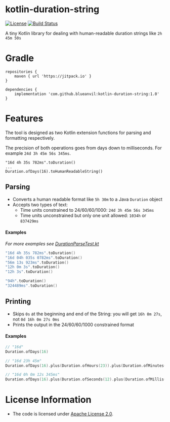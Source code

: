 # kotlin-duration-string
[![License](https://img.shields.io/badge/License-Apache%202.0-blue.svg)](https://opensource.org/licenses/Apache-2.0)
[![Build Status](https://travis-ci.com/blueanvil/kotlin-duration-string.svg?branch=master)](https://travis-ci.com/blueanvil/kotlin-duration-string)

A tiny Kotlin library for dealing with human-readable duration strings like `2h 45m 50s`

# Gradle
```
repositories {
    maven { url 'https://jitpack.io' }
}
```
```
dependencies {
    implementation 'com.github.blueanvil:kotlin-duration-string:1.0'
}
```

# Features
The tool is designed as two Kotlin extension functions for parsing and formatting respectively.

The precision of both operations goes from days down to milliseconds. For example `24d 3h 45m 56s 345ms`.
```
"16d 4h 35s 782ms".toDuration()
...
Duration.ofDays(16).toHumanReadableString()
```
## Parsing
* Converts a human readable format like `5h 30m` to a Java `Duration` object
* Accepts two types of text:
  * Time units constrained to 24/60/60/1000: `24d 3h 45m 56s 345ms`
  * Time units unconstrained but only one unit allowed: `1034h` or `837429ms`
#### Examples
_For more examples see [DurationParseTest.kt](https://github.com/blueanvil/kotlin-duration-string/blob/master/src/test/kotlin/com/blueanvil/durationstr/DurationParseTest.kt)_
```kotlin
"16d 4h 35s 782ms".toDuration()
"16d 04h 035s 0782ms".toDuration()
"56m 13s 923ms".toDuration()
"12h 0m 3s".toDuration()
"12h 3s".toDuration()

"94h".toDuration()
"324489ms".toDuration()
```

## Printing
* Skips `0s` at the beginning and end of the String: you will get `16h 0m 27s`, not `0d 16h 0m 27s 0ms`
* Prints the output in the 24/60/60/1000 constrained format
#### Examples
```kotlin
// "16d"
Duration.ofDays(16) 

// "16d 23h 45m"
Duration.ofDays(16).plus(Duration.ofHours(23)).plus(Duration.ofMinutes(45))

// "16d 0h 0m 12s 345ms"
Duration.ofDays(16).plus(Duration.ofSeconds(12).plus(Duration.ofMillis(345))).toHumanReadableString()
```

# License Information
* The code is licensed under [Apache License 2.0](https://www.apache.org/licenses/LICENSE-2.0).

